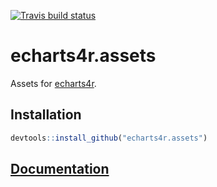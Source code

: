 [![Travis build status](https://travis-ci.org/JohnCoene/echarts4r.assets.svg?branch=master)](https://travis-ci.org/JohnCoene/echarts4r.assets)

# echarts4r.assets

Assets for [echarts4r](https://echarts4r.john-coene.com).

## Installation

``` r
devtools::install_github("echarts4r.assets")
```

## [Documentation](http://echarts4r-assets.john-coene.com)

